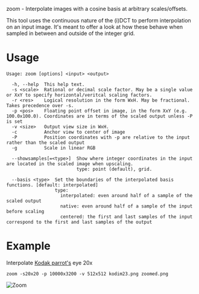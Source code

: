 zoom - Interpolate images with a cosine basis at arbitrary scales/offsets.

This tool uses the continuous nature of the (i)DCT to perform interpolation on an input image.
It's meant to offer a look at how these behave when sampled in between and outside of the integer grid.

# Usage
	Usage: zoom [options] <input> <output>
    
      -h, --help  This help text.
      -s <scale>  Rational or decimal scale factor. May be a single value or XxY to specify horizontal/veritcal scaling factors.
      -r <res>    Logical resolution in the form WxH. May be fractional. Takes precedence over -s.
      -p <pos>    Floating point offset in image, in the form XxY (e.g. 100.0x100.0). Coordinates are in terms of the scaled output unless -P is set
      -v <size>   Output view size in WxH.
      -c          Anchor view to center of image
      -P          Position coordinates with -p are relative to the input rather than the scaled output
      -g          Scale in linear RGB
    
      --showsamples[=<type>]  Show where integer coordinates in the input are located in the scaled image when upscaling.
                              type: point (default), grid.
    
      --basis <type>  Set the boundaries of the interpolated basis functions. [default: interpolated]
                      type:
                        interpolated: even around half of a sample of the scaled output
                        native: even around half of a sample of the input before scaling
                        centered: the first and last samples of the input correspond to the first and last samples of the output

# Example
Interpolate [Kodak parrot's](https://r0k.us/graphics/kodak/kodak/kodim23.png) eye 20x

	zoom -s20x20 -p 10000x3200 -v 512x512 kodim23.png zoomed.png
	
![Zoom](https://0x09.net/i/g/zoom.png)